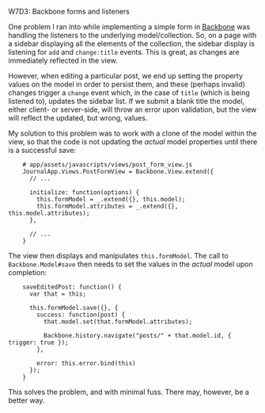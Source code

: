 W7D3: Backbone forms and listeners

One problem I ran into while implementing a simple form in [Backbone](http://backbonejs.org/) was handling the listeners to the underlying model/collection. So, on a page with a sidebar displaying all the elements of the collection, the sidebar display is listening for `add` and `change:title` events. This is great, as changes are immediately reflected in the view.

However, when editing a particular post, we end up setting the property values on the model in order to persist them, and these (perhaps invalid) changes trigger a `change` event which, in the case of `title` (which is being listened to), updates the sidebar list. If we submit a blank title the model, either client- or server-side, will throw an error upon validation, but the view will reflect the updated, but wrong, values.

My solution to this problem was to work with a clone of the model within the view, so that the code is not updating the _actual_ model properties until there is a successful save:

        # app/assets/javascripts/views/post_form_view.js
        JournalApp.Views.PostFormView = Backbone.View.extend({
          // ...

          initialize: function(options) {
            this.formModel = _.extend({}, this.model);
            this.formModel.attributes = _.extend({}, this.model.attributes);
          },

          // ...
        }

The view then displays and manipulates `this.formModel`. The call to `Backbone.Model#save` then needs to set the values in the _actual_ model upon completion:

        saveEditedPost: function() {
          var that = this;

          this.formModel.save({}, {
            success: function(post) {
              that.model.set(that.formModel.attributes);

              Backbone.history.navigate("posts/" + that.model.id, { trigger: true });
            },

            error: this.error.bind(this)
          });
        }

This solves the problem, and with minimal fuss. There may, however, be a better way.
